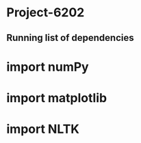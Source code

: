 # Project-6202

## Running list of dependencies ##
# import numPy
# import matplotlib
# import NLTK
